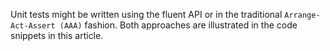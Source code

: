 
Unit tests might be written using the fluent API or in the traditional `Arrange-Act-Assert (AAA)` fashion. Both  approaches are illustrated in the code snippets in this article.